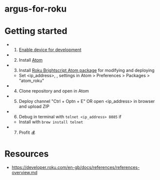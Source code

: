 # argus-for-roku

# Getting started

- 1. [Enable device for development](https://developer.roku.com/en-gb/docs/developer-program/getting-started/developer-setup.md)
- 2. Install [Atom](https://atom.io)
- 3. Install [Roku Brightscript Atom package](https://github.com/rokudev/atomio-package/blob/master/documentation/README.md) for modifying and deploying
  - Set <ip_address>, <username>, <password> settings in Atom > Preferences > Packages > "atom_roku"
- 4. Clone repository and open in Atom
- 5. Deploy channel "Ctrl + Optn + E" OR open <ip_address> in browser and upload ZIP
- 6. Debug in terminal with `telnet <ip_address> 8085` if
  - Install with `brew install telnet`
- 7. Profit 💰

# Resources
- https://developer.roku.com/en-gb/docs/references/references-overview.md
